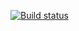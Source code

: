 [![Build status](https://ci.appveyor.com/api/projects/status/1k6cfgbefhb49kdu?svg=true)](https://ci.appveyor.com/project/AlekseiMilenko/2-3)